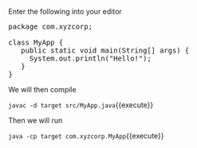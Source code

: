Enter the following into your editor

<pre class="file" data-filename="src/MyApp.java" data-target="replace">
package com.xyzcorp;

class MyApp {
   public static void main(String[] args) {
     System.out.println("Hello!");
   }
}
</pre>

We will then compile

`javac -d target src/MyApp.java`{{execute}}

Then we will run

`java -cp target com.xyzcorp.MyApp`{{execute}}
